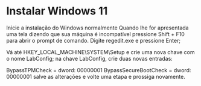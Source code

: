 
# Instalar Windows 11

Inicie a instalação do Windows normalmente
Quando lhe for apresentada uma tela dizendo que sua máquina é incompatível pressione Shift + F10 para abrir o prompt de comando.
Digite regedit.exe e pressione Enter;

Vá até HKEY_LOCAL_MACHINE\SYSTEM\Setup e crie uma nova chave com o nome LabConfig;
na chave LabConfig, crie duas novas entradas:

BypassTPMCheck = dword: 00000001
BypassSecureBootCheck = dword: 00000001
salve as alterações e volte uma etapa e prossiga novamente.
